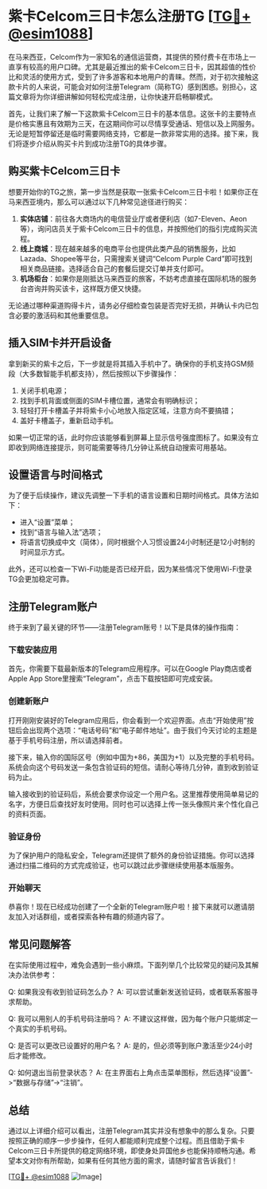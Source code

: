 # 紫卡Celcom三日卡怎么注册TG [[TG💪+ @esim1088](https://t.me/s/esim1088)]

在马来西亚，Celcom作为一家知名的通信运营商，其提供的预付费卡在市场上一直享有较高的用户口碑。尤其是最近推出的紫卡Celcom三日卡，因其超值的性价比和灵活的使用方式，受到了许多游客和本地用户的青睐。然而，对于初次接触这款卡片的人来说，可能会对如何注册Telegram（简称TG）感到困惑。别担心，这篇文章将为你详细讲解如何轻松完成注册，让你快速开启畅聊模式。

首先，让我们来了解一下这款紫卡Celcom三日卡的基本信息。这张卡的主要特点是价格实惠且有效期为三天，在这期间你可以尽情享受通话、短信以及上网服务。无论是短暂停留还是临时需要网络支持，它都是一款非常实用的选择。接下来，我们将逐步介绍从购买卡片到成功注册TG的具体步骤。

## 购买紫卡Celcom三日卡

想要开始你的TG之旅，第一步当然是获取一张紫卡Celcom三日卡啦！如果你正在马来西亚境内，那么可以通过以下几种常见途径进行购买：

1. **实体店铺**：前往各大商场内的电信营业厅或者便利店（如7-Eleven、Aeon等），询问店员关于紫卡Celcom三日卡的信息，并按照他们的指引完成购买流程。
2. **线上商城**：现在越来越多的电商平台也提供此类产品的销售服务，比如Lazada、Shopee等平台，只需搜索关键词“Celcom Purple Card”即可找到相关商品链接。选择适合自己的套餐后提交订单并支付即可。
3. **机场柜台**：如果你是刚抵达马来西亚的旅客，不妨考虑直接在国际机场的服务台咨询并购买该卡，这样既方便又快捷。

无论通过哪种渠道购得卡片，请务必仔细检查包装是否完好无损，并确认卡内已包含必要的激活码和其他重要信息。

## 插入SIM卡并开启设备

拿到新买的紫卡之后，下一步就是将其插入手机中了。确保你的手机支持GSM频段（大多数智能手机都支持），然后按照以下步骤操作：

1. 关闭手机电源；
2. 找到手机背面或侧面的SIM卡槽位置，通常会有明确标识；
3. 轻轻打开卡槽盖子并将紫卡小心地放入指定区域，注意方向不要搞错；
4. 盖好卡槽盖子，重新启动手机。

如果一切正常的话，此时你应该能够看到屏幕上显示信号强度图标了。如果没有立即收到网络连接提示，则可能需要等待几分钟让系统自动搜索可用基站。

## 设置语言与时间格式

为了便于后续操作，建议先调整一下手机的语言设置和日期时间格式。具体方法如下：

- 进入“设置”菜单；
- 找到“语言与输入法”选项；
- 将语言切换成中文（简体），同时根据个人习惯设置24小时制还是12小时制的时间显示方式。

此外，还可以检查一下Wi-Fi功能是否已经开启，因为某些情况下使用Wi-Fi登录TG会更加稳定可靠。

## 注册Telegram账户

终于来到了最关键的环节——注册Telegram账号！以下是具体的操作指南：

### 下载安装应用

首先，你需要下载最新版本的Telegram应用程序。可以在Google Play商店或者Apple App Store里搜索“Telegram”，点击下载按钮即可完成安装。

### 创建新账户

打开刚刚安装好的Telegram应用后，你会看到一个欢迎界面。点击“开始使用”按钮后会出现两个选项：“电话号码”和“电子邮件地址”。由于我们今天讨论的主题是基于手机号码注册，所以请选择前者。

接下来，输入你的国际区号（例如中国为+86，美国为+1）以及完整的手机号码。系统会向这个号码发送一条包含验证码的短信。请耐心等待几分钟，直到收到验证码为止。

输入接收到的验证码后，系统会要求你设定一个用户名。这里推荐使用简单易记的名字，方便日后查找好友时使用。同时也可以选择上传一张头像照片来个性化自己的资料页面。

### 验证身份

为了保护用户的隐私安全，Telegram还提供了额外的身份验证措施。你可以选择通过扫描二维码的方式完成验证，也可以跳过此步骤继续使用基本版服务。

### 开始聊天

恭喜你！现在已经成功创建了一个全新的Telegram账户啦！接下来就可以邀请朋友加入对话群组，或者探索各种有趣的频道内容了。

## 常见问题解答

在实际使用过程中，难免会遇到一些小麻烦。下面列举几个比较常见的疑问及其解决办法供参考：

Q: 如果我没有收到验证码怎么办？
A: 可以尝试重新发送验证码，或者联系客服寻求帮助。

Q: 我可以用别人的手机号码注册吗？
A: 不建议这样做，因为每个账户只能绑定一个真实的手机号码。

Q: 是否可以更改已设置好的用户名？
A: 是的，但必须等到账户激活至少24小时后才能修改。

Q: 如何退出当前登录状态？
A: 在主界面右上角点击菜单图标，然后选择“设置”->“数据与存储”->“注销”。

## 总结

通过以上详细介绍可以看出，注册Telegram其实并没有想象中的那么复杂。只要按照正确的顺序一步步操作，任何人都能顺利完成整个过程。而且借助于紫卡Celcom三日卡所提供的稳定网络环境，即使身处异国他乡也能保持顺畅沟通。希望本文对你有所帮助，如果有任何其他方面的需求，请随时留言告诉我们！

[[TG💪+ @esim1088](https://t.me/s/esim1088) ![Image](https://i.postimg.cc/4NQfJmqS/Snipaste-2025-05-13-00-14-12.png)]